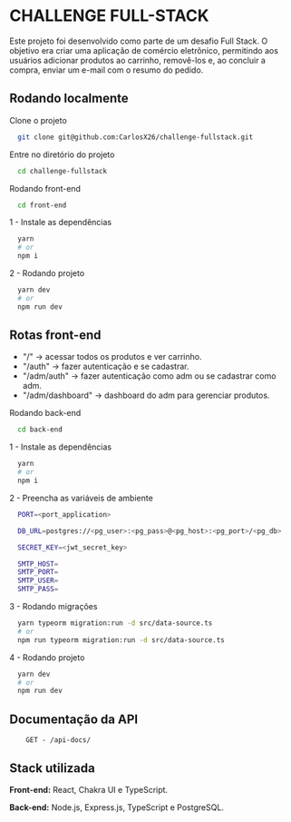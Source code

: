 # CHALLENGE FULL-STACK

Este projeto foi desenvolvido como parte de um desafio Full Stack. O objetivo era criar uma aplicação de comércio eletrônico, permitindo aos usuários adicionar produtos ao carrinho, removê-los e, ao concluir a compra, enviar um e-mail com o resumo do pedido.

## Rodando localmente

Clone o projeto

```bash
  git clone git@github.com:CarlosX26/challenge-fullstack.git
```

Entre no diretório do projeto

```bash
  cd challenge-fullstack
```

Rodando front-end

```bash
  cd front-end
```

1 - Instale as dependências

```bash
  yarn
  # or
  npm i
```

2 - Rodando projeto

```bash
  yarn dev
  # or
  npm run dev
```

## Rotas front-end

- "/" -> acessar todos os produtos e ver carrinho.
- "/auth" -> fazer autenticação e se cadastrar.
- "/adm/auth" -> fazer autenticação como adm ou se cadastrar como adm.
- "/adm/dashboard" -> dashboard do adm para gerenciar produtos.

Rodando back-end

```bash
  cd back-end
```

1 - Instale as dependências

```bash
  yarn
  # or
  npm i
```

2 - Preencha as variáveis de ambiente

```bash
  PORT=<port_application>

  DB_URL=postgres://<pg_user>:<pg_pass>@<pg_host>:<pg_port>/<pg_db>

  SECRET_KEY=<jwt_secret_key>

  SMTP_HOST=
  SMTP_PORT=
  SMTP_USER=
  SMTP_PASS=
```

3 - Rodando migrações

```bash
  yarn typeorm migration:run -d src/data-source.ts
  # or
  npm run typeorm migration:run -d src/data-source.ts
```

4 - Rodando projeto

```bash
  yarn dev
  # or
  npm run dev
```

## Documentação da API

```http
    GET - /api-docs/
```

## Stack utilizada

**Front-end:** React, Chakra UI e TypeScript.

**Back-end:** Node.js, Express.js, TypeScript e PostgreSQL.
